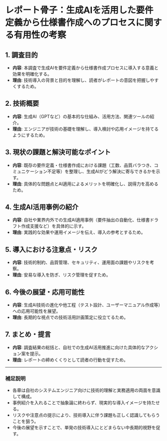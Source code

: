 
# レポート骨子：生成AIを活用した要件定義から仕様書作成へのプロセスに関する有用性の考察

## 1. 調査目的  
- **内容**: 本調査で生成AIを要件定義から仕様書作成プロセスに導入する意義と効果を明確化する。  
- **理由**: 技術導入の背景と目的を理解し、読者がレポートの意図を把握しやすくするため。  

## 2. 技術概要  
- **内容**: 生成AI（GPTなど）の基本的な仕組み、活用方法、関連ツールの紹介。  
- **理由**: エンジニアが技術の基礎を理解し、導入検討や応用イメージを持てるようにするため。  

## 3. 現状の課題と解決可能なポイント  
- **内容**: 既存の要件定義・仕様書作成における課題（工数、品質バラつき、コミュニケーション不足等）を整理し、生成AIがどう解決に寄与できるかを示す。  
- **理由**: 具体的な問題点とAI適用によるメリットを明確化し、説得力を高めるため。  

## 4. 生成AI活用事例の紹介  
- **内容**: 自社や業界内外での生成AI適用事例（要件抽出の自動化、仕様書ドラフト作成支援など）を具体的に示す。  
- **理由**: 実践的な効果や運用イメージを伝え、導入の参考とするため。  

## 5. 導入における注意点・リスク  
- **内容**: 技術的制約、品質管理、セキュリティ、運用面の課題やリスクを考察。  
- **理由**: 安易な導入を防ぎ、リスク管理を促すため。  

## 6. 今後の展望・応用可能性  
- **内容**: 生成AI技術の進化や他工程（テスト設計、ユーザーマニュアル作成等）への応用可能性を展望。  
- **理由**: 長期的な視点での技術活用計画策定に役立てるため。  

## 7. まとめ・提言  
- **内容**: 調査結果の総括と、自社での生成AI活用推進に向けた具体的なアクション案を提示。  
- **理由**: レポートの締めくくりとして読者の行動を促すため。  

---

### 補足説明  
- 各章は自社のシステムエンジニア向けに技術的理解と実務適用の両面を意識して構成。  
- 事例紹介を入れることで抽象論に終わらず、現実的な導入イメージを持たせる。  
- リスクや注意点の提示により、技術導入に伴う課題も正しく認識してもらうことを狙う。  
- 今後の展望を示すことで、単発の技術導入にとどまらない中長期的視野を促す。  

